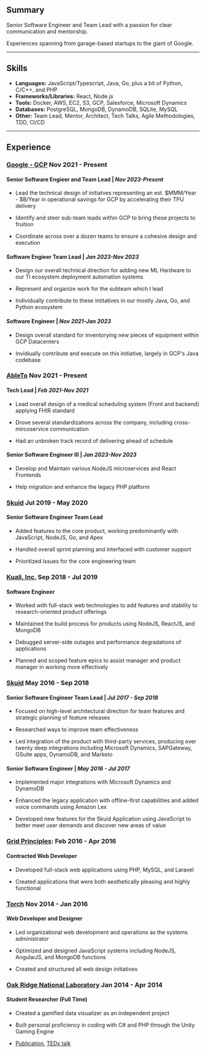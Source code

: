 ## Summary

Senior Software Engineer and Team Lead with a passion for clear communication and mentorship.

Experiences spanning from garage-based startups to the giant of Google.

---

## Skills

- **Languages:** JavaScript/Typescript, Java, Go, plus a bit of Python, C/C++, and PHP
- **Frameworks/Libraries:** React, Node.js
- **Tools:** Docker, AWS, EC2, S3, GCP, Salesforce, Microsoft Dynamics
- **Databases:** PostgreSQL, MongoDB, DynamoDB, SQLite, MySQL
- **Other:** Team Lead, Mentor, Architect, Tech Talks, Agile Methodologies, TDD, CI/CD

---

## Experience

### [Google - GCP](https://cloud.google.com/) Nov 2021 - Present

#### Senior Software Engieer and Team Lead | *Nov 2023-Present*

- Lead the technical design of initiatves representing an est. \$MMM/Year - \$B/Year in operational savings for GCP by accelerating their TPU delivery

- Identify and steer sub-team leads within GCP to bring these projects to fruition

- Coordinate across over a dozen teams to ensure a cohesive design and execution

#### Software Engieer Team Lead | *Jan 2023-Nov 2023*

- Design our overall technical direction for adding new ML Hardware to our TI ecosystem deployment automation systems

- Represent and organize work for the subteam which I lead

- Individually contribute to these intitatives in our mostly Java, Go, and Python ecosystem

#### Software Engineer | *Nov 2021-Jan 2023*

- Design overall standard for inventorying new pieces of equipment within GCP Datacenters

- Invidiually contribute and execute on this initiative, largely in GCP's Java codebase


### [AbleTo](https://www.ableto.com/) Nov 2021 - Present

#### Tech Lead | *Feb 2021-Nov 2021*

- Lead overall design of a medical scheduling system (Front and backend) applying FHIR standard

- Drove several standardizations across the company, including cross-mircoservice communication

- Had an unbroken track record of delivering ahead of schedule

#### Senior Software Engineer III | *Jan 2023-Nov 2023*

- Develop and Maintain various NodeJS microservices and React Frontends

- Help migration and enhance the legacy PHP platform


### [Skuid](https://news.nintex.com/2024-01-02-Nintex-completes-its-acquisition-of-Skuid) Jul 2019 - May 2020

#### Senior Software Engineer Team Lead

- Added features to the core product, working predominantly with JavaScript, NodeJS, Go, and Apex

- Handled overall sprint planning and interfaced with customer support

- Prioritized issues for the core engineering team

### [Kuali, Inc.](https://www.kuali.co/) Sep 2018 - Jul 2019

#### Software Engineer

- Worked with full-stack web technologies to add features and stability to research-oriented product offerings

- Maintained the build process for products using NodeJS, ReactJS, and MongoDB

- Debugged server-side outages and performance degradations of applications

- Planned and scoped feature epics to assist manager and product manager in working more effectively

###  [Skuid](https://news.nintex.com/2024-01-02-Nintex-completes-its-acquisition-of-Skuid) May 2016 - Sep 2018

#### Senior Software Engineer Team Lead | *Jul 2017 - Sep 2018*

- Focused on high-level architectural direction for team features and strategic planning of feature releases

- Researched ways to improve team effectiveness

- Led integration of the product with third-party services, producing over twenty deep integrations including Microsoft Dynamics, SAPGateway, GSuite apps, DynamoDB, and Marketo

#### Senior Software Engineer | *May 2016 - Jul 2017*

- Implemented major integrations with Microsoft Dynamics and DynamoDB

- Enhanced the legacy application with offline-first capabilities and added voice commands using Amazon Lex

- Developed new features for the Skuid Application using JavaScript to better meet user demands and discover new areas of value

### [Grid Principles](https://gridprinciples.com/): Feb 2016 - Apr 2016

#### Contracted Web Developer

- Developed full-stack web applications using PHP, MySQL, and Laravel

- Created applications that were both aesthetically pleasing and highly functional

### [Torch](https://www.kickstarter.com/projects/mytorch/torch-a-simple-router-for-digital-parenting) Nov 2014 - Jan 2016

#### Web Developer and Designer

- Led organizational web development and operations as the systems administrator

- Optimized and designed JavaScript systems including NodeJS, AngularJS, and MongoDB functions

- Created and structured all web design initiatives

### [Oak Ridge National Laboratory](https://www.ornl.gov) Jan 2014 - Apr 2014

#### Student Researcher (Full Time)

- Created a gamified data visualizer as an independent project

- Built personal proficiency in coding with C# and PHP through the Unity Gaming Engine

- [Publication](https://www.modsimworld.org/papers/2015/Gamification_and_Visualization_of_Sensor_Data_Analysis_in_Research_Buildings.pdf), [TEDx talk](https://youtu.be/7OObGFLDPtw)